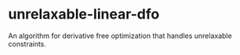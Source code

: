 # unrelaxable-linear-dfo
An algorithm for derivative free optimization that handles unrelaxable constraints.
